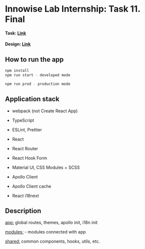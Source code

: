 # Innowise Lab Internship: Task 11. Final

#### Task: [Link](https://innowise-group.atlassian.net/wiki/spaces/~9373156/pages/2617180325/Curriculum+Vitae+Project)

#### Design: [Link](https://curriculum-vitae-project.vercel.app/auth/login)

## How to run the app

```bash
npm install
npm run start - developed mode

npm run prod - production mode
```

## Application stack

- webpack (not Create React App)

- TypeScript

- ESLint, Prettier

- React

- React Router

- React Hook Form

- Material UI, CSS Modules + SCSS

- Apollo Client

- Apollo Client cache

- React i18next

## Description

[app:](src/app) global routes, themes, apollo init, i18n init

[modules:](src/dataBaseServices) - modules connected with app

[shared:](src/features) common components, hooks, utils, etc.
